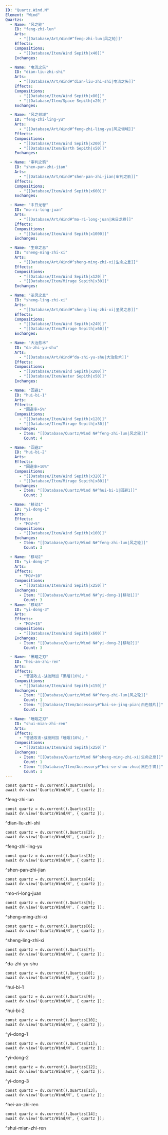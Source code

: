 ```yaml
---
ID: "Quartz.Wind.N"
Element: "Wind"
Quartzs:
  - Name: "风之轮"
    ID: "feng-zhi-lun"
    Arts:
      - "[[Database/Art/Wind#^feng-zhi-lun|风之轮]]"
    Effects:
    Compositions:
      - "[[Database/Item/Wind Sepith|x40]]"
    Exchanges:

  - Name: "电流之矢"
    ID: "dian-liu-zhi-shi"
    Arts:
      - "[[Database/Art/Wind#^dian-liu-zhi-shi|电流之矢]]"
    Effects:
    Compositions:
      - "[[Database/Item/Wind Sepith|x80]]"
      - "[[Database/Item/Space Sepith|x20]]"
    Exchanges:

  - Name: "风之领域"
    ID: "feng-zhi-ling-yu"
    Arts:
      - "[[Database/Art/Wind#^feng-zhi-ling-yu|风之领域]]"
    Effects:
    Compositions:
      - "[[Database/Item/Wind Sepith|x200]]"
      - "[[Database/Item/Earth Sepith|x50]]"
    Exchanges:

  - Name: "审判之箭"
    ID: "shen-pan-zhi-jian"
    Arts:
      - "[[Database/Art/Wind#^shen-pan-zhi-jian|审判之箭]]"
    Effects:
    Compositions:
      - "[[Database/Item/Wind Sepith|x600]]"
    Exchanges:

  - Name: "末日龙卷"
    ID: "mo-ri-long-juan"
    Arts:
      - "[[Database/Art/Wind#^mo-ri-long-juan|末日龙卷]]"
    Effects:
    Compositions:
      - "[[Database/Item/Wind Sepith|x1000]]"
    Exchanges:

  - Name: "生命之息"
    ID: "sheng-ming-zhi-xi"
    Arts:
      - "[[Database/Art/Wind#^sheng-ming-zhi-xi|生命之息]]"
    Effects:
    Compositions:
      - "[[Database/Item/Wind Sepith|x120]]"
      - "[[Database/Item/Mirage Sepith|x30]]"
    Exchanges:

  - Name: "圣灵之息"
    ID: "sheng-ling-zhi-xi"
    Arts:
      - "[[Database/Art/Wind#^sheng-ling-zhi-xi|圣灵之息]]"
    Effects:
    Compositions:
      - "[[Database/Item/Wind Sepith|x240]]"
      - "[[Database/Item/Mirage Sepith|x60]]"
    Exchanges:

  - Name: "大治愈术"
    ID: "da-zhi-yu-shu"
    Arts:
      - "[[Database/Art/Wind#^da-zhi-yu-shu|大治愈术]]"
    Effects:
    Compositions:
      - "[[Database/Item/Wind Sepith|x200]]"
      - "[[Database/Item/Water Sepith|x50]]"
    Exchanges:

  - Name: "回避1"
    ID: "hui-bi-1"
    Arts:
    Effects:
      - "回避率+5%"
    Compositions:
      - "[[Database/Item/Wind Sepith|x120]]"
      - "[[Database/Item/Mirage Sepith|x30]]"
    Exchanges:
      - Item: "[[Database/Quartz/Wind N#^feng-zhi-lun|风之轮]]"
        Count: 4

  - Name: "回避2"
    ID: "hui-bi-2"
    Arts:
    Effects:
      - "回避率+10%"
    Compositions:
      - "[[Database/Item/Wind Sepith|x320]]"
      - "[[Database/Item/Mirage Sepith|x80]]"
    Exchanges:
      - Item: "[[Database/Quartz/Wind N#^hui-bi-1|回避1]]"
        Count: 3

  - Name: "移动1"
    ID: "yi-dong-1"
    Arts:
    Effects:
      - "MOV+5"
    Compositions:
      - "[[Database/Item/Wind Sepith|x100]]"
    Exchanges:
      - Item: "[[Database/Quartz/Wind N#^feng-zhi-lun|风之轮]]"
        Count: 3

  - Name: "移动2"
    ID: "yi-dong-2"
    Arts:
    Effects:
      - "MOV+10"
    Compositions:
      - "[[Database/Item/Wind Sepith|x250]]"
    Exchanges:
      - Item: "[[Database/Quartz/Wind N#^yi-dong-1|移动1]]"
        Count: 3
  - Name: "移动3"
    ID: "yi-dong-3"
    Arts:
    Effects:
      - "MOV+15"
    Compositions:
      - "[[Database/Item/Wind Sepith|x600]]"
    Exchanges:
      - Item: "[[Database/Quartz/Wind N#^yi-dong-2|移动2]]"
        Count: 3

  - Name: "黑暗之刃"
    ID: "hei-an-zhi-ren"
    Arts:
    Effects:
      - "普通攻击·战技附加「黑暗(10%)」"
    Compositions:
      - "[[Database/Item/Wind Sepith|x150]]"
    Exchanges:
      - Item: "[[Database/Quartz/Wind N#^feng-zhi-lun|风之轮]]"
        Count: 1
      - Item: "[[Database/Item/Accessory#^bai-se-jing-pian|白色镜片]]"
        Count: 1

  - Name: "睡眠之刃"
    ID: "shui-mian-zhi-ren"
    Arts:
    Effects:
      - "普通攻击·战技附加「睡眠(10%)」"
    Compositions:
      - "[[Database/Item/Wind Sepith|x250]]"
    Exchanges:
      - Item: "[[Database/Quartz/Wind N#^sheng-ming-zhi-xi|生命之息]]"
        Count: 1
      - Item: "[[Database/Item/Accessory#^hei-se-shou-zhuo|黑色手镯]]"
        Count: 1
---
```

```dataviewjs
const quartz = dv.current().Quartzs[0];
await dv.view('Quartz/Wind/N', { quartz });
```
^feng-zhi-lun

```dataviewjs
const quartz = dv.current().Quartzs[1];
await dv.view('Quartz/Wind/N', { quartz });
```
^dian-liu-zhi-shi

```dataviewjs
const quartz = dv.current().Quartzs[2];
await dv.view('Quartz/Wind/N', { quartz });
```
^feng-zhi-ling-yu

```dataviewjs
const quartz = dv.current().Quartzs[3];
await dv.view('Quartz/Wind/N', { quartz });
```
^shen-pan-zhi-jian

```dataviewjs
const quartz = dv.current().Quartzs[4];
await dv.view('Quartz/Wind/N', { quartz });
```
^mo-ri-long-juan

```dataviewjs
const quartz = dv.current().Quartzs[5];
await dv.view('Quartz/Wind/N', { quartz });
```
^sheng-ming-zhi-xi

```dataviewjs
const quartz = dv.current().Quartzs[6];
await dv.view('Quartz/Wind/N', { quartz });
```
^sheng-ling-zhi-xi

```dataviewjs
const quartz = dv.current().Quartzs[7];
await dv.view('Quartz/Wind/N', { quartz });
```
^da-zhi-yu-shu

```dataviewjs
const quartz = dv.current().Quartzs[8];
await dv.view('Quartz/Wind/N', { quartz });
```
^hui-bi-1

```dataviewjs
const quartz = dv.current().Quartzs[9];
await dv.view('Quartz/Wind/N', { quartz });
```
^hui-bi-2

```dataviewjs
const quartz = dv.current().Quartzs[10];
await dv.view('Quartz/Wind/N', { quartz });
```
^yi-dong-1

```dataviewjs
const quartz = dv.current().Quartzs[11];
await dv.view('Quartz/Wind/N', { quartz });
```
^yi-dong-2

```dataviewjs
const quartz = dv.current().Quartzs[12];
await dv.view('Quartz/Wind/N', { quartz });
```
^yi-dong-3

```dataviewjs
const quartz = dv.current().Quartzs[13];
await dv.view('Quartz/Wind/N', { quartz });
```
^hei-an-zhi-ren

```dataviewjs
const quartz = dv.current().Quartzs[14];
await dv.view('Quartz/Wind/N', { quartz });
```
^shui-mian-zhi-ren